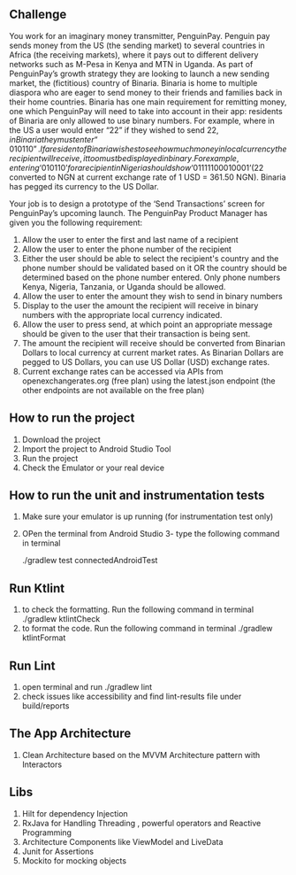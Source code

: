 
## Challenge


You work for an imaginary money transmitter, PenguinPay.
Penguin pay sends money from the US (the sending market) to several countries in Africa (the receiving markets),
where it pays out to different delivery networks such as M-Pesa in Kenya and MTN in Uganda. As part of PenguinPay’s growth
strategy they are looking to launch a new sending market, the (fictitious) country of Binaria.
Binaria is home to multiple diaspora who are eager to send money to their friends and families back in their home countries.
Binaria has one main requirement for remitting money, one which PenguinPay will need to take into account in their app: residents of Binaria are only allowed to use binary numbers.
For example, where in the US a user would enter “22” if they wished to send $22, in Binaria they must enter “010110”. If a resident of Binaria wishes to see how much money in local currency the recipient will receive, it too must be displayed in binary. For example, entering ‘010110’ for a recipient in Nigeria should show ‘01111100010001’ ($22 converted to NGN at current exchange rate of 1 USD = 361.50 NGN). Binaria has pegged its currency to the US Dollar.

Your job is to design a prototype of the ‘Send Transactions’ screen for PenguinPay’s upcoming launch. The PenguinPay Product Manager has given you the following requirement:
1. Allow the user to enter the first and last name of a recipient
2. Allow the user to enter the phone number of the recipient
3. Either the user should be able to select the recipient's country and the phone number
should be validated based on it OR the country should be determined based on the phone number entered. Only phone numbers Kenya, Nigeria, Tanzania, or Uganda should be allowed.
4. Allow the user to enter the amount they wish to send in binary numbers
5. Display to the user the amount the recipient will receive in binary numbers with the
appropriate local currency indicated.
6. Allow the user to press send, at which point an appropriate message should be given to
the user that their transaction is being sent.
7. The amount the recipient will receive should be converted from Binarian Dollars to local
currency at current market rates. As Binarian Dollars are pegged to US Dollars, you can use US Dollar (USD) exchange rates.
8. Current exchange rates can be accessed via APIs from openexchangerates.org (free plan) using the latest.json endpoint (the other endpoints are not available on the free plan)

## How to run the project

 1. Download the project
 2. Import the project to Android Studio Tool
 3. Run the project
 4. Check the Emulator or your real device

 ## How to run the unit and instrumentation tests

 1. Make sure your emulator is up running (for instrumentation test only)
 2. OPen the terminal from Android Studio
 3- type the following command in terminal

    ./gradlew test connectedAndroidTest

 ## Run Ktlint

 1. to check the formatting. Run the following command in terminal
     ./gradlew ktlintCheck
 2. to format the code. Run the following command in terminal
    ./gradlew ktlintFormat

 ## Run Lint
 1. open terminal and run ./gradlew lint
 2. check issues like accessibility and find lint-results file under build/reports


## The App Architecture

 1. Clean Architecture based on  the MVVM Architecture pattern with Interactors

## Libs

1. Hilt for dependency Injection
2. RxJava for Handling Threading ,  powerful operators and Reactive Programming
3. Architecture Components like ViewModel and LiveData
4. Junit for Assertions
5. Mockito for mocking objects





